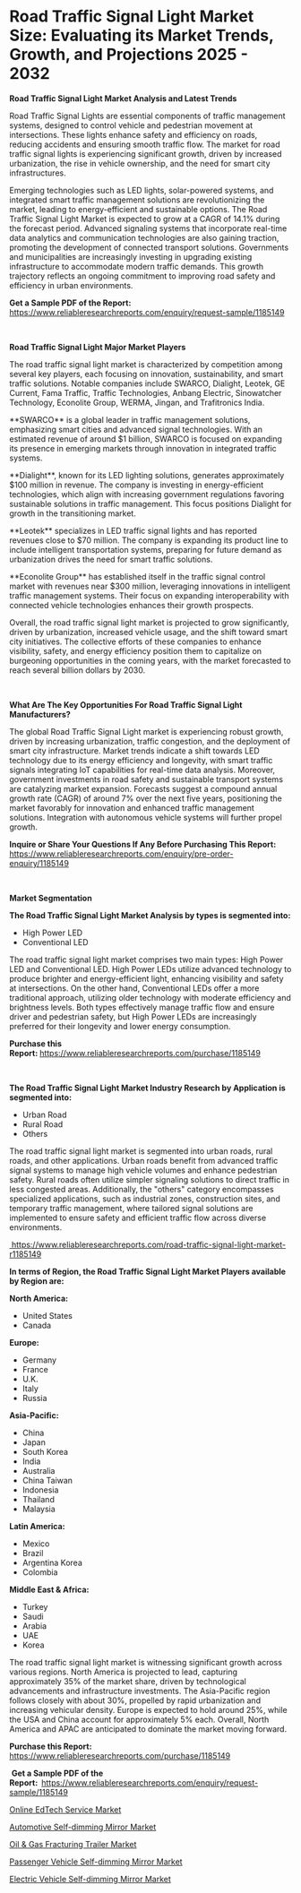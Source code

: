 <p><h1>Road Traffic Signal Light Market Size: Evaluating its Market Trends, Growth, and Projections 2025 - 2032</h1></p><p><strong>Road Traffic Signal Light Market Analysis and Latest Trends</strong></p>
<p><p>Road Traffic Signal Lights are essential components of traffic management systems, designed to control vehicle and pedestrian movement at intersections. These lights enhance safety and efficiency on roads, reducing accidents and ensuring smooth traffic flow. The market for road traffic signal lights is experiencing significant growth, driven by increased urbanization, the rise in vehicle ownership, and the need for smart city infrastructures. </p><p>Emerging technologies such as LED lights, solar-powered systems, and integrated smart traffic management solutions are revolutionizing the market, leading to energy-efficient and sustainable options. The Road Traffic Signal Light Market is expected to grow at a CAGR of 14.1% during the forecast period. Advanced signaling systems that incorporate real-time data analytics and communication technologies are also gaining traction, promoting the development of connected transport solutions. Governments and municipalities are increasingly investing in upgrading existing infrastructure to accommodate modern traffic demands. This growth trajectory reflects an ongoing commitment to improving road safety and efficiency in urban environments.</p></p>
<p><strong>Get a Sample PDF of the Report:&nbsp;</strong> <a href="https://www.reliableresearchreports.com/enquiry/request-sample/1185149?utm_campaign=16&utm_medium=2&utm_source=Github&utm_content=ia&utm_term=11012025&utm_id=road-traffic-signal-light">https://www.reliableresearchreports.com/enquiry/request-sample/1185149</a></p>
<p>&nbsp;</p>
<p><strong>Road Traffic Signal Light Major Market Players</strong></p>
<p><p>The road traffic signal light market is characterized by competition among several key players, each focusing on innovation, sustainability, and smart traffic solutions. Notable companies include SWARCO, Dialight, Leotek, GE Current, Fama Traffic, Traffic Technologies, Anbang Electric, Sinowatcher Technology, Econolite Group, WERMA, Jingan, and Trafitronics India.</p><p>**SWARCO** is a global leader in traffic management solutions, emphasizing smart cities and advanced signal technologies. With an estimated revenue of around $1 billion, SWARCO is focused on expanding its presence in emerging markets through innovation in integrated traffic systems.</p><p>**Dialight**, known for its LED lighting solutions, generates approximately $100 million in revenue. The company is investing in energy-efficient technologies, which align with increasing government regulations favoring sustainable solutions in traffic management. This focus positions Dialight for growth in the transitioning market.</p><p>**Leotek** specializes in LED traffic signal lights and has reported revenues close to $70 million. The company is expanding its product line to include intelligent transportation systems, preparing for future demand as urbanization drives the need for smart traffic solutions.</p><p>**Econolite Group** has established itself in the traffic signal control market with revenues near $300 million, leveraging innovations in intelligent traffic management systems. Their focus on expanding interoperability with connected vehicle technologies enhances their growth prospects.</p><p>Overall, the road traffic signal light market is projected to grow significantly, driven by urbanization, increased vehicle usage, and the shift toward smart city initiatives. The collective efforts of these companies to enhance visibility, safety, and energy efficiency position them to capitalize on burgeoning opportunities in the coming years, with the market forecasted to reach several billion dollars by 2030.</p></p>
<p>&nbsp;</p>
<p><strong>What Are The Key Opportunities For Road Traffic Signal Light Manufacturers?</strong></p>
<p><p>The global Road Traffic Signal Light market is experiencing robust growth, driven by increasing urbanization, traffic congestion, and the deployment of smart city infrastructure. Market trends indicate a shift towards LED technology due to its energy efficiency and longevity, with smart traffic signals integrating IoT capabilities for real-time data analysis. Moreover, government investments in road safety and sustainable transport systems are catalyzing market expansion. Forecasts suggest a compound annual growth rate (CAGR) of around 7% over the next five years, positioning the market favorably for innovation and enhanced traffic management solutions. Integration with autonomous vehicle systems will further propel growth.</p></p>
<p><strong>Inquire or Share Your Questions If Any Before Purchasing This Report:</strong> <a href="https://www.reliableresearchreports.com/enquiry/pre-order-enquiry/1185149?utm_campaign=16&utm_medium=2&utm_source=Github&utm_content=ia&utm_term=11012025&utm_id=road-traffic-signal-light">https://www.reliableresearchreports.com/enquiry/pre-order-enquiry/1185149</a></p>
<p>&nbsp;</p>
<p><strong>Market Segmentation</strong></p>
<p><strong>The Road Traffic Signal Light Market Analysis by types is segmented into:</strong></p>
<p><ul><li>High Power LED</li><li>Conventional LED</li></ul></p>
<p><p>The road traffic signal light market comprises two main types: High Power LED and Conventional LED. High Power LEDs utilize advanced technology to produce brighter and energy-efficient light, enhancing visibility and safety at intersections. On the other hand, Conventional LEDs offer a more traditional approach, utilizing older technology with moderate efficiency and brightness levels. Both types effectively manage traffic flow and ensure driver and pedestrian safety, but High Power LEDs are increasingly preferred for their longevity and lower energy consumption.</p></p>
<p><strong>Purchase this Report:&nbsp;</strong><a href="https://www.reliableresearchreports.com/purchase/1185149?utm_campaign=16&utm_medium=2&utm_source=Github&utm_content=ia&utm_term=11012025&utm_id=road-traffic-signal-light">https://www.reliableresearchreports.com/purchase/1185149</a></p>
<p>&nbsp;</p>
<p><strong>The Road Traffic Signal Light Market Industry Research by Application is segmented into:</strong></p>
<p><ul><li>Urban Road</li><li>Rural Road</li><li>Others</li></ul></p>
<p><p>The road traffic signal light market is segmented into urban roads, rural roads, and other applications. Urban roads benefit from advanced traffic signal systems to manage high vehicle volumes and enhance pedestrian safety. Rural roads often utilize simpler signaling solutions to direct traffic in less congested areas. Additionally, the "others" category encompasses specialized applications, such as industrial zones, construction sites, and temporary traffic management, where tailored signal solutions are implemented to ensure safety and efficient traffic flow across diverse environments.</p></p>
<p><a href="https://www.reliableresearchreports.com/road-traffic-signal-light-market-r1185149?utm_campaign=16&utm_medium=2&utm_source=Github&utm_content=ia&utm_term=11012025&utm_id=road-traffic-signal-light">&nbsp;https://www.reliableresearchreports.com/road-traffic-signal-light-market-r1185149</a></p>
<p><strong>In terms of Region, the Road Traffic Signal Light Market Players available by Region are:</strong></p>
<p>
    <p> <strong> North America: </strong>
        <ul>
            <li>United States</li>
            <li>Canada</li>
        </ul>
        </p> 
    <p> <strong> Europe: </strong>
        <ul>
            <li>Germany</li>
            <li>France</li>
            <li>U.K.</li>
            <li>Italy</li>
            <li>Russia</li>
        </ul>
        </p> 
    <p> <strong> Asia-Pacific: </strong>
        <ul>
            <li>China</li>
            <li>Japan</li>
            <li>South Korea</li>
            <li>India</li>
            <li>Australia</li>
            <li>China Taiwan</li>
            <li>Indonesia</li>
            <li>Thailand</li>
            <li>Malaysia</li>
        </ul>
        </p> 
    <p> <strong> Latin America: </strong>
        <ul>
            <li>Mexico</li>
            <li>Brazil</li>
            <li>Argentina Korea</li>
            <li>Colombia</li>
        </ul>
        </p> 
    <p> <strong> Middle East & Africa: </strong>
        <ul>
            <li>Turkey</li>
            <li>Saudi</li>
            <li>Arabia</li>
            <li>UAE</li>
            <li>Korea</li>
        </ul>
    </p>
    </p>
<p><p>The road traffic signal light market is witnessing significant growth across various regions. North America is projected to lead, capturing approximately 35% of the market share, driven by technological advancements and infrastructure investments. The Asia-Pacific region follows closely with about 30%, propelled by rapid urbanization and increasing vehicular density. Europe is expected to hold around 25%, while the USA and China account for approximately 5% each. Overall, North America and APAC are anticipated to dominate the market moving forward.</p></p>
<p><strong>Purchase this Report: </strong><a href="https://www.reliableresearchreports.com/purchase/1185149?utm_campaign=16&utm_medium=2&utm_source=Github&utm_content=ia&utm_term=11012025&utm_id=road-traffic-signal-light">https://www.reliableresearchreports.com/purchase/1185149</a></p>
<p>&nbsp;<strong>Get a Sample PDF of the Report:&nbsp;&nbsp;</strong><a href="https://www.reliableresearchreports.com/enquiry/request-sample/1185149?utm_campaign=16&utm_medium=2&utm_source=Github&utm_content=ia&utm_term=11012025&utm_id=road-traffic-signal-light">https://www.reliableresearchreports.com/enquiry/request-sample/1185149</a></p>
<p><strong></strong></p>
<p><p><a href="https://github.com/JosephineMcguire65/Market-Research-Report-List-1/blob/main/online-edtech-service-market.md?utm_campaign=16&utm_medium=2&utm_source=Github&utm_content=ia&utm_term=11012025&utm_id=road-traffic-signal-light">Online EdTech Service Market</a></p><p><a href="https://github.com/jerhoskinson197676/Market-Research-Report-List-1/blob/main/automotive-self-dimming-mirror-market.md?utm_campaign=16&utm_medium=2&utm_source=Github&utm_content=ia&utm_term=11012025&utm_id=road-traffic-signal-light">Automotive Self-dimming Mirror Market</a></p><p><a href="https://github.com/mezokathleen834/Market-Research-Report-List-1/blob/main/oil-gas-fracturing-trailer-market.md?utm_campaign=16&utm_medium=2&utm_source=Github&utm_content=ia&utm_term=11012025&utm_id=road-traffic-signal-light">Oil & Gas Fracturing Trailer Market</a></p><p><a href="https://github.com/norbeludie83/Market-Research-Report-List-1/blob/main/passenger-vehicle-self-dimming-mirror-market.md?utm_campaign=16&utm_medium=2&utm_source=Github&utm_content=ia&utm_term=11012025&utm_id=road-traffic-signal-light">Passenger Vehicle Self-dimming Mirror Market</a></p><p><a href="https://github.com/shirleenfraker87/Market-Research-Report-List-1/blob/main/electric-vehicle-self-dimming-mirror-market.md?utm_campaign=16&utm_medium=2&utm_source=Github&utm_content=ia&utm_term=11012025&utm_id=road-traffic-signal-light">Electric Vehicle Self-dimming Mirror Market</a></p></p>